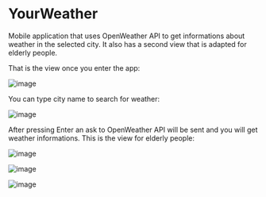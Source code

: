 # YourWeather
Mobile application that uses OpenWeather API to get informations about weather in the selected city. It also has a second view that is adapted for elderly people.

That is the view once you enter the app:

![image](https://github.com/MateuszOlszanecki/YourWeather/assets/72543874/1a666bb9-a6c7-43ee-8248-6eaa1dcacf34)

You can type city name to search for weather:

![image](https://github.com/MateuszOlszanecki/YourWeather/assets/72543874/027f0c61-f7ff-46d2-ad18-a5d17715b103)

After pressing Enter an ask to OpenWeather API will be sent and you will get weather informations.
This is the view for elderly people:

![image](https://github.com/MateuszOlszanecki/YourWeather/assets/72543874/941e7e2c-dcbd-4660-919f-fb98c9b7ba95)

![image](https://github.com/MateuszOlszanecki/YourWeather/assets/72543874/3afa2719-4d10-49d0-88f8-cb8e52b8d883)

![image](https://github.com/MateuszOlszanecki/YourWeather/assets/72543874/7d9c9f9a-b7fb-4cd2-98e0-cb07344fa8a0)
